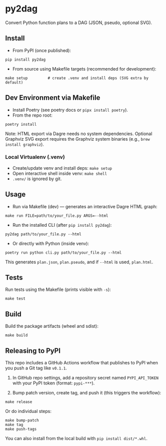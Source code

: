 # py2dag
Convert Python function plans to a DAG (JSON, pseudo, optional SVG).

## Install

- From PyPI (once published):

```
pip install py2dag
```

- From source using Makefile targets (recommended for development):

```
make setup         # create .venv and install deps (SVG extra by default)
```

## Dev Environment via Makefile

- Install Poetry (see poetry docs or `pipx install poetry`).
- From the repo root:

```
poetry install
```

Note: HTML export via Dagre needs no system dependencies. Optional Graphviz SVG export requires the Graphviz system binaries (e.g., `brew install graphviz`).

### Local Virtualenv (.venv)

- Create/update venv and install deps: `make setup`
- Open interactive shell inside venv: `make shell`
- `.venv/` is ignored by git.

## Usage

- Run via Makefile (dev) — generates an interactive Dagre HTML graph:

```
make run FILE=path/to/your_file.py ARGS=--html
```

- Run the installed CLI (after `pip install py2dag`):

```
py2dag path/to/your_file.py --html
```


- Or directly with Python (inside venv):

```
poetry run python cli.py path/to/your_file.py --html
```

This generates `plan.json`, `plan.pseudo`, and if `--html` is used, `plan.html`.

## Tests

Run tests using the Makefile (prints visible with `-s`):

```
make test
```

## Build

Build the package artifacts (wheel and sdist):

```
make build
```

## Releasing to PyPI

This repo includes a GitHub Actions workflow that publishes to PyPI when you push a Git tag like `v0.1.1`.

1) In GitHub repo settings, add a repository secret named `PYPI_API_TOKEN` with your PyPI token (format: `pypi-***`).

2) Bump patch version, create tag, and push it (this triggers the workflow):

```
make release
```

Or do individual steps:

```
make bump-patch
make tag
make push-tags
```

You can also install from the local build with `pip install dist/*.whl`.
